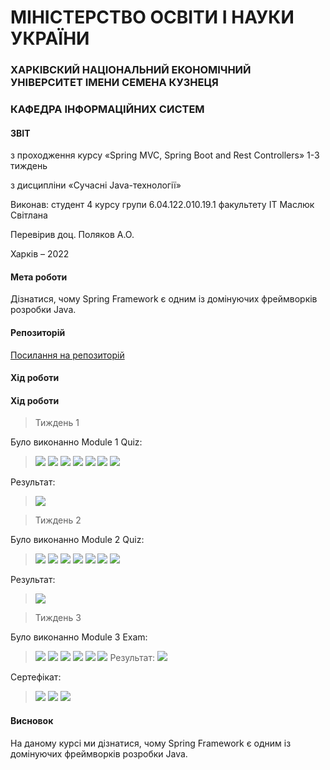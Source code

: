 # МІНІСТЕРСТВО ОСВІТИ І НАУКИ УКРАЇНИ

### ХАРКІВСКИЙ НАЦІОНАЛЬНИЙ ЕКОНОМІЧНИЙ УНІВЕРСИТЕТ ІМЕНИ СЕМЕНА КУЗНЕЦЯ

### КАФЕДРА ІНФОРМАЦІЙНИХ СИСТЕМ


#### ЗВІТ

з проходження курсу «Spring MVC, Spring Boot and Rest Controllers» 1-3 тиждень

з дисципліни «Сучасні Java-технології»

Виконав:
студент 4 курсу
групи  6.04.122.010.19.1
факультету ІТ
Маcлюк Світлана

Перевірив
доц. Поляков А.О.

Харків – 2022

#### Мета роботи
Дізнатися, чому Spring Framework є одним із домінуючих фреймворків розробки Java. 
#### Репозиторій
[Посилання на репозиторій](https://github.com/MaslyukSveta/MJT/tree/master/SpringMVCSpringBootandRestControllers)

#### Хід роботи

#### Хід роботи

> Тиждень 1

Було виконанно Module 1 Quiz:
>![](img/module1quiz/Q1_1.png)
>![](img/module1quiz/Q1_2.png)
>![](img/module1quiz/Q1_3.png)
>![](img/module1quiz/Q1_4.png)
>![](img/module1quiz/Q1_5.png)
>![](img/module1quiz/Q1_6.png)
>![](img/module1quiz/Q1_7.png)

Результат:
>![](img/module1quiz/Q1.png)

> Тиждень 2

Було виконанно Module 2 Quiz:
>![](img/module2quiz/Q2_1.png)
>![](img/module2quiz/Q2_2.png) 
>![](img/module2quiz/Q2_3.png)
>![](img/module2quiz/Q2_4.png)
>![](img/module2quiz/Q2_5.png)
>![](img/module2quiz/Q2_6.png)
>![](img/module2quiz/Q2_7.png)

Результат:
>![](img/module2quiz/Q2.png)

> Тиждень 3

Було виконанно Module 3 Exam:
>![](img/module3quiz/Q3_1.png)
>![](img/module3quiz/Q3_2.png)
>![](img/module3quiz/Q3_3.png)
>![](img/module3quiz/Q3_4.png)
>![](img/module3quiz/Q3_5.png)
>![](img/module3quiz/Q3_6.png)
Результат:
>![](img/module3quiz/Q3.png)

Сертефікат:
>![](img/certificat/Certificat_1.png)
>![](img/certificat/Certificat_2.png)
>![](img/certificat/Certificat_3.png)
#### Висновок
На даному курсі ми дізнатися, чому Spring Framework є одним із домінуючих фреймворків розробки Java.